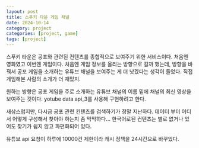 ```yaml
---
layout: post
title: 스푸키 타운 게임 채녈
date: 2024-10-14
category: project
categories: [project, game]
tags: [project]
---
```


스푸키 타운은 공포와 관련된 컨텐츠를 종합적으로 보여주기 위한 서비스이다. 처음엔 영화였고 이번엔 게임이다. 처음엔 게임 정보를 올리는 방향으로 갈까 했는데, 방향을 바꿔서 공포 게임을 소개하는 유튜브 채널을 보여주는 게 더 낫겠다는 생각이 들었다. 직접 게임해본 사람의 소개가 더 재밌지.

원하는 방향은 공포 게임을 주로 소개하는 유튜브 채널의 이름 밑에 채널의 최신 영상을 보여주는 것이다. yotube data api_3를 사용해 구현하려고 한다.

새삼스럽지만, 다시금 공포 관련 컨텐츠를 검색하기가 정말 지난하다. 데이터 부터 어디서 어떻게 구성해서 찾아야 하는지 좀 막막하다... 한국어로된 컨텐츠는 별로 없거나 있어도 찾기가 쉽지 않고 파편화되어 있다.

유튜브 api 요청이 하루에 10000건 제한이라 캐시 정책을 24시간으로 바꾸었다.  
